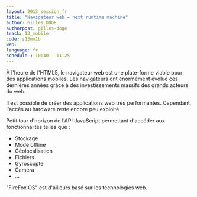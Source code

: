 ```yaml
---
layout: 2013_session_fr
title: "Navigateur web = next runtime machine"
author: Gilles DOGE
authorpost: gilles-doge
track: 13_mobile
code: s13mo1b
web: 
language: fr
schedule : 10:40 - 11:25
---
```


À l'heure de l'HTML5, le navigateur web est une plate-forme viable pour des applications mobiles. Les navigateurs ont énormément évolué ces dernières années grâce à des investissements massifs des grands acteurs du web. 

Il est possible de créer des applications web très performantes. Cependant, l'accès au hardware reste encore peu exploité. 

Petit tour d'horizon de l'API JavaScript permettant d'accéder aux fonctionnalités telles que :
- Stockage
- Mode offline
- Géolocalisation
- Fichiers
- Gyroscopte
- Caméra
- ...

"FireFox OS" est d'ailleurs basé sur les technologies web.
